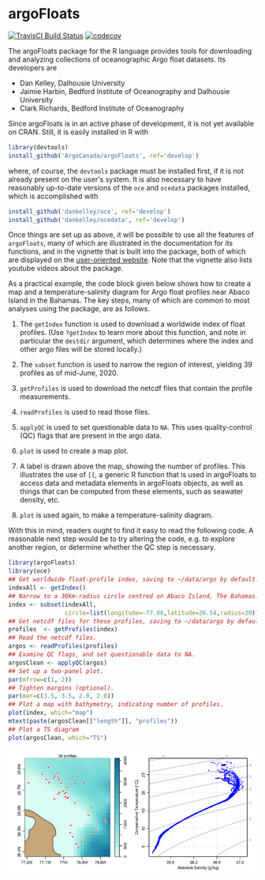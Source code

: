 # argoFloats

[![TravisCI Build Status](https://travis-ci.org/ArgoCanada/argoFloats.svg?branch=develop)](https://travis-ci.org/ArgoCanada/argoFloats)
[![codecov](https://codecov.io/gh/ArgoCanada/argoFloats/branch/develop/graph/badge.svg)](https://codecov.io/gh/ArgoCanada/argoFloats)

The argoFloats package for the R language provides tools for downloading and
analyzing collections of oceanographic Argo float datasets.  Its developers are
* Dan Kelley, Dalhousie University
* Jaimie Harbin, Bedford Institute of Oceanography and Dalhousie University
* Clark Richards, Bedford Institute of Oceanography

Since argoFloats is in an active phase of development, it is not yet
available on CRAN.  Still, it is easily installed in R with
```R
library(devtools)
install_github('ArgoCanada/argoFloats', ref='develop')
```
where, of course, the `devtools` package must be installed first, if it is not
already present on the user's system.  It is also necessary to have reasonably
up-to-date versions of the `oce` and `ocedata` packages installed, which is
accomplished with
```R
install_github('dankelley/oce', ref='develop')
install_github('dankelley/ocedata', ref='develop')
```

Once things are set up as above, it will be possible to use all the features of
`argoFloats`, many of which are illustrated in the documentation for its
functions, and in the vignette that is built into the package, both of which
are displayed on the [user-oriented
website](https://argocanada.github.io/argoFloats/index.html). Note that the
vignette also lists youtube videos about the package.

As a practical example, the code block given below shows how to create a map
and a temperature-salinity diagram for Argo float profiles near Abaco Island in
the Bahamas. The key steps, many of which are common to most analyses using the
package, are as follows.

1. The `getIndex` function is used to download a worldwide index of float
   profiles.  (Use `?getIndex` to learn more about this function, and note in
particular the `destdir` argument, which determines where the index and other
argo files will be stored locally.)

2. The `subset` function is used to narrow the region of interest, yielding 39
   profiles as of mid-June, 2020.

3. `getProfiles` is used to download the netcdf files that contain the profile
   measurements.

4. `readProfiles` is used to read those files.

5. `applyQC` is used to set questionable data to `NA`.  This uses
   quality-control (QC) flags that are present in the argo data.

6. `plot` is used to create a map plot.

7. A label is drawn above the map, showing the number of profiles.  This
   illustrates the use of `[[`, a generic R function that is used in argoFloats
to access data and metadata elements in argoFloats objects, as well as things
that can be computed from these elements, such as seawater density, etc.

8. `plot` is used again, to make a temperature-salinity diagram.

With this in mind, readers ought to find it easy to read the following code.  A
reasonable next step would be to try altering the code, e.g. to explore another
region, or determine whether the QC step is necessary.

```R
library(argoFloats)
library(oce)
## Get worldwide float-profile index, saving to ~/data/argo by default.
indexAll <- getIndex()
## Narrow to a 30km-radius circle centred on Abaco Island, The Bahamas.
index <- subset(indexAll,
                circle=list(longitude=-77.06,latitude=26.54,radius=30))
## Get netcdf files for these profiles, saving to ~/data/argo by default.
profiles  <- getProfiles(index)
## Read the netcdf files.
argos <- readProfiles(profiles)
## Examine QC flags, and set questionable data to NA.
argosClean <- applyQC(argos)
## Set up a two-panel plot.
par(mfrow=c(1, 2))
## Tighten margins (optional).
par(mar=c(3.5, 3.5, 2.0, 2.0))
## Plot a map with bathymetry, indicating number of profiles.
plot(index, which="map")
mtext(paste(argosClean[["length"]], "profiles"))
## Plot a TS diagram
plot(argosClean, which="TS")
```
![Sample TS plot.](exampleTS.png)

